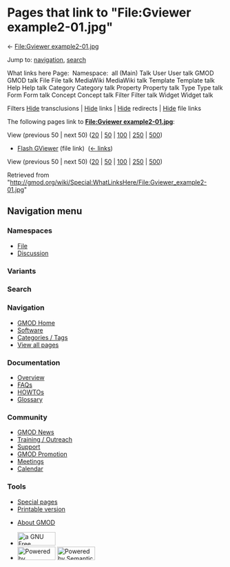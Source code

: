 <div id="mw-page-base" class="noprint">

</div>

<div id="mw-head-base" class="noprint">

</div>

<div id="content" class="mw-body" role="main">

<span id="top"></span>

<div id="mw-js-message" style="display:none;">

</div>



# <span dir="auto">Pages that link to "File:Gviewer example2-01.jpg"</span>

<div id="bodyContent">

<div id="contentSub">

← [File:Gviewer
example2-01.jpg](/wiki/File:Gviewer_example2-01.jpg "File:Gviewer example2-01.jpg")

</div>

<div id="jump-to-nav" class="mw-jump">

Jump to: [navigation](#mw-navigation), [search](#p-search)

</div>

<div id="mw-content-text">

What links here Page:  Namespace:  all (Main) Talk User User talk GMOD
GMOD talk File File talk MediaWiki MediaWiki talk Template Template talk
Help Help talk Category Category talk Property Property talk Type Type
talk Form Form talk Concept Concept talk Filter Filter talk Widget
Widget talk

Filters
[Hide](/mediawiki/index.php?title=Special:WhatLinksHere/File:Gviewer_example2-01.jpg&hidetrans=1 "Special:WhatLinksHere/File:Gviewer example2-01.jpg")
transclusions \|
[Hide](/mediawiki/index.php?title=Special:WhatLinksHere/File:Gviewer_example2-01.jpg&hidelinks=1 "Special:WhatLinksHere/File:Gviewer example2-01.jpg")
links \|
[Hide](/mediawiki/index.php?title=Special:WhatLinksHere/File:Gviewer_example2-01.jpg&hideredirs=1 "Special:WhatLinksHere/File:Gviewer example2-01.jpg")
redirects \|
[Hide](/mediawiki/index.php?title=Special:WhatLinksHere/File:Gviewer_example2-01.jpg&hideimages=1 "Special:WhatLinksHere/File:Gviewer example2-01.jpg")
file links

The following pages link to **[File:Gviewer
example2-01.jpg](/wiki/File:Gviewer_example2-01.jpg "File:Gviewer example2-01.jpg")**:

View (previous 50 \| next 50)
([20](/mediawiki/index.php?title=Special:WhatLinksHere/File:Gviewer_example2-01.jpg&limit=20 "Special:WhatLinksHere/File:Gviewer example2-01.jpg")
\|
[50](/mediawiki/index.php?title=Special:WhatLinksHere/File:Gviewer_example2-01.jpg&limit=50 "Special:WhatLinksHere/File:Gviewer example2-01.jpg")
\|
[100](/mediawiki/index.php?title=Special:WhatLinksHere/File:Gviewer_example2-01.jpg&limit=100 "Special:WhatLinksHere/File:Gviewer example2-01.jpg")
\|
[250](/mediawiki/index.php?title=Special:WhatLinksHere/File:Gviewer_example2-01.jpg&limit=250 "Special:WhatLinksHere/File:Gviewer example2-01.jpg")
\|
[500](/mediawiki/index.php?title=Special:WhatLinksHere/File:Gviewer_example2-01.jpg&limit=500 "Special:WhatLinksHere/File:Gviewer example2-01.jpg"))

- [Flash GViewer](/wiki/Flash_GViewer "Flash GViewer") (file link) ‎
  <span class="mw-whatlinkshere-tools">([←
  links](/mediawiki/index.php?title=Special:WhatLinksHere&target=Flash+GViewer "Special:WhatLinksHere"))</span>

View (previous 50 \| next 50)
([20](/mediawiki/index.php?title=Special:WhatLinksHere/File:Gviewer_example2-01.jpg&limit=20 "Special:WhatLinksHere/File:Gviewer example2-01.jpg")
\|
[50](/mediawiki/index.php?title=Special:WhatLinksHere/File:Gviewer_example2-01.jpg&limit=50 "Special:WhatLinksHere/File:Gviewer example2-01.jpg")
\|
[100](/mediawiki/index.php?title=Special:WhatLinksHere/File:Gviewer_example2-01.jpg&limit=100 "Special:WhatLinksHere/File:Gviewer example2-01.jpg")
\|
[250](/mediawiki/index.php?title=Special:WhatLinksHere/File:Gviewer_example2-01.jpg&limit=250 "Special:WhatLinksHere/File:Gviewer example2-01.jpg")
\|
[500](/mediawiki/index.php?title=Special:WhatLinksHere/File:Gviewer_example2-01.jpg&limit=500 "Special:WhatLinksHere/File:Gviewer example2-01.jpg"))

</div>

<div class="printfooter">

Retrieved from
"<http://gmod.org/wiki/Special:WhatLinksHere/File:Gviewer_example2-01.jpg>"

</div>

<div id="catlinks" class="catlinks catlinks-allhidden">

</div>

<div class="visualClear">

</div>

</div>

</div>

<div id="mw-navigation">

## Navigation menu

<div id="mw-head">



<div id="left-navigation">

<div id="p-namespaces" class="vectorTabs" role="navigation"
aria-labelledby="p-namespaces-label">

### Namespaces

- <span id="ca-nstab-image"><a href="/wiki/File:Gviewer_example2-01.jpg" accesskey="c"
  title="View the file page [c]">File</a></span>
- <span id="ca-talk"><a
  href="/mediawiki/index.php?title=File_talk:Gviewer_example2-01.jpg&amp;action=edit&amp;redlink=1"
  accesskey="t"
  title="Discussion about the content page [t]">Discussion</a></span>

</div>

<div id="p-variants" class="vectorMenu emptyPortlet" role="navigation"
aria-labelledby="p-variants-label">

### 

### Variants[](#)

<div class="menu">

</div>

</div>

</div>

<div id="right-navigation">





</div>

<div id="p-search" role="search">

### Search

<div id="simpleSearch">

</div>

</div>

</div>

</div>

<div id="mw-panel">

<div id="p-logo" role="banner">

<a href="/wiki/Main_Page"
style="background-image: url(http://gmod.org/images/GMOD-cogs.png);"
title="Visit the main page"></a>

</div>

<div id="p-Navigation" class="portal" role="navigation"
aria-labelledby="p-Navigation-label">

### Navigation

<div class="body">

- <span id="n-GMOD-Home">[GMOD Home](/wiki/Main_Page)</span>
- <span id="n-Software">[Software](/wiki/GMOD_Components)</span>
- <span id="n-Categories-.2F-Tags">[Categories /
  Tags](/wiki/Categories)</span>
- <span id="n-View-all-pages">[View all
  pages](/wiki/Special:AllPages)</span>

</div>

</div>

<div id="p-Documentation" class="portal" role="navigation"
aria-labelledby="p-Documentation-label">

### Documentation

<div class="body">

- <span id="n-Overview">[Overview](/wiki/Overview)</span>
- <span id="n-FAQs">[FAQs](/wiki/Category:FAQ)</span>
- <span id="n-HOWTOs">[HOWTOs](/wiki/Category:HOWTO)</span>
- <span id="n-Glossary">[Glossary](/wiki/Glossary)</span>

</div>

</div>

<div id="p-Community" class="portal" role="navigation"
aria-labelledby="p-Community-label">

### Community

<div class="body">

- <span id="n-GMOD-News">[GMOD News](/wiki/GMOD_News)</span>
- <span id="n-Training-.2F-Outreach">[Training /
  Outreach](/wiki/Training_and_Outreach)</span>
- <span id="n-Support">[Support](/wiki/Support)</span>
- <span id="n-GMOD-Promotion">[GMOD
  Promotion](/wiki/GMOD_Promotion)</span>
- <span id="n-Meetings">[Meetings](/wiki/Meetings)</span>
- <span id="n-Calendar">[Calendar](/wiki/Calendar)</span>

</div>

</div>

<div id="p-tb" class="portal" role="navigation"
aria-labelledby="p-tb-label">

### Tools

<div class="body">

- <span id="t-specialpages"><a href="/wiki/Special:SpecialPages" accesskey="q"
  title="A list of all special pages [q]">Special pages</a></span>
- <span id="t-print"><a
  href="/mediawiki/index.php?title=Special:WhatLinksHere/File:Gviewer_example2-01.jpg&amp;printable=yes"
  rel="alternate" accesskey="p"
  title="Printable version of this page [p]">Printable version</a></span>

</div>

</div>

</div>

</div>

<div id="footer" role="contentinfo">

- <span id="footer-places-about">[About
  GMOD](/wiki/GMOD:About "GMOD:About")</span>

<!-- -->

- <span id="footer-copyrightico">[<img src="http://www.gnu.org/graphics/gfdl-logo-small.png" width="88"
  height="31" alt="a GNU Free Documentation License" />](http://www.gnu.org/licenses/fdl-1.3.html)</span>
- <span id="footer-poweredbyico">[<img src="/mediawiki/skins/common/images/poweredby_mediawiki_88x31.png"
  width="88" height="31" alt="Powered by MediaWiki" />](//www.mediawiki.org/)
  [<img
  src="/mediawiki/extensions/SemanticMediaWiki/includes/../resources/images/smw_button.png"
  width="88" height="31" alt="Powered by Semantic MediaWiki" />](https://www.semantic-mediawiki.org/wiki/Semantic_MediaWiki)</span>

<div style="clear:both">

</div>

</div>
